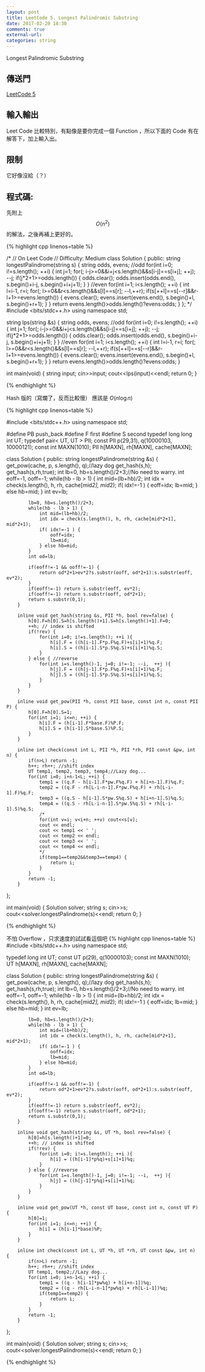 ```yaml
---
layout: post
title: LeetCode 5. Longest Palindromic Substring
date: 2017-02-20 18:30
comments: true
external-url:
categories: string
---
```


Longest Palindromic Substring

## 傳送門
[LeetCode 5](https://leetcode.com/problems/longest-palindromic-substring/?tab=Description)

## 輸入輸出
Leet Code 比較特別，有點像是要你完成一個 Function ，所以下面的 Code 有在解答下，加上輸入出。

## 限制
它好像沒給（？）

## 程式碼:

先附上 $$O(n^{2})$$ 的解法，之後再補上更好的。

{% highlight cpp linenos=table %}

/*
// On Leet Code
// Difficulty: Medium
class Solution {
    public:
        string longestPalindrome(string s) {
            string odds, evens;
            //odd
            for(int i=0; i!=s.length(); ++i) {
                int j=1;
                for(; i-j>=0&&i+j<s.length()&&s[i-j]==s[i+j]; ++j);
                --j;
                if(j*2+1>=odds.length()) {
                    odds.clear();
                    odds.insert(odds.end(), s.begin()+i-j, s.begin()+i+j+1);
                }
            }
            //even
            for(int i=1; i<s.length(); ++i) {
                int l=i-1, r=i;
                for(; l>=0&&r<s.length()&&s[l]==s[r]; --l,++r);
                if(s[++l]==s[--r]&&r-l+1>=evens.length()) {
                    evens.clear();
                    evens.insert(evens.end(), s.begin()+l, s.begin()+r+1);
                }
            }
            return evens.length()>odds.length()?evens:odds;
        }
};
*/
#include <bits/stdc++.h>
using namespace std;

string lps(string &s) {
    string odds, evens;
    //odd
    for(int i=0; i!=s.length(); ++i) {
        int j=1;
        for(; i-j>=0&&i+j<s.length()&&s[i-j]==s[i+j]; ++j);
        --j;
        if(j*2+1>=odds.length()) {
            odds.clear();
            odds.insert(odds.end(), s.begin()+i-j, s.begin()+i+j+1);
        }
    }
    //even
    for(int i=1; i<s.length(); ++i) {
        int l=i-1, r=i;
        for(; l>=0&&r<s.length()&&s[l]==s[r]; --l,++r);
        if(s[++l]==s[--r]&&r-l+1>=evens.length()) {
            evens.clear();
            evens.insert(evens.end(), s.begin()+l, s.begin()+r+1);
        }
    }
    return evens.length()>odds.length()?evens:odds;
}

int main(void) {
    string input;
    cin>>input;
    cout<<lps(input)<<endl;
    return 0;
}

{% endhighlight %}

Hash 版的（寫爛了，反而比較慢）
應該是 $O(n \log n)$

{% highlight cpp linenos=table %}

#include <bits/stdc++.h>
using namespace std;

#define PB push_back
#define F first
#define S second
typedef long long int UT;
typedef pair< UT, UT > PII;
const PII p(29,31), q(10000103, 10000121);
const int MAXN(1010);
PII h[MAXN], rh[MAXN], cache[MAXN];

class Solution {
    public:
        string longestPalindrome(string &s) {
            get_pow(cache, p, s.length(), q);//lazy dog
            get_hash(s,h); get_hash(s,rh,true);
            int lb=0, hb=s.length()/2+3;//No need to warry.
            int eoff=-1, ooff=-1;
            while(hb - lb > 1) {
                int mid=(lb+hb)/2;
                int idx = check(s.length(), h, rh, cache[mid*2], mid*2);
                if( idx!=-1 ) {
                    eoff=idx;
                    lb=mid;
                } else hb=mid;
            }
            int ev=lb;

            lb=0, hb=s.length()/2+3;
            while(hb - lb > 1) {
                int mid=(lb+hb)/2;
                int idx = check(s.length(), h, rh, cache[mid*2+1], mid*2+1);
                if( idx!=-1 ) {
                    ooff=idx;
                    lb=mid;
                } else hb=mid;
            }
            int od=lb;

            if(eoff!=-1 && ooff!=-1) {
                return od*2+1>ev*2?s.substr(ooff, od*2+1):s.substr(eoff, ev*2);
            }
            if(eoff!=-1) return s.substr(eoff, ev*2);
            if(ooff!=-1) return s.substr(ooff, od*2+1);
            return s.substr(0,1);
        }

        inline void get_hash(string &s, PII *h, bool rev=false) {
            h[0].F=h[0].S=h[s.length()+1].S=h[s.length()+1].F=0;
            ++h; // index is shifted
            if(!rev) {
                for(int i=0; i!=s.length(); ++i ){
                    h[i].F = ((h[i-1].F*p.F%q.F)+s[i]+1)%q.F;
                    h[i].S = ((h[i-1].S*p.S%q.S)+s[i]+1)%q.S;
                }
            } else { //reverse
                for(int i=s.length()-1, j=0; i!=-1; --i,  ++j ){
                    h[j].F = ((h[j-1].F*p.F%q.F)+s[i]+1)%q.F;
                    h[j].S = ((h[j-1].S*p.S%q.S)+s[i]+1)%q.S;
                }
            }
        }

        inline void get_pow(PII *h, const PII base, const int n, const PII P) {
            h[0].F=h[0].S=1;
            for(int i=1; i<=n; ++i) {
                h[i].F = (h[i-1].F*base.F)%P.F;
                h[i].S = (h[i-1].S*base.S)%P.S;
            }
        }

        inline int check(const int L, PII *h, PII *rh, PII const &pw, int n) {
            if(n>L) return -1;
            h++; rh++; //shift index
            UT temp1, temp2, temp3, temp4;//Lazy dog...
            for(int i=0; i+n-1<L; ++i) {
                temp1 = ((q.F - h[i-1].F*pw.F%q.F) + h[i+n-1].F)%q.F;
                temp2 = ((q.F - rh[L-i-n-1].F*pw.F%q.F) + rh[L-i-1].F)%q.F;
                temp3 = ((q.S - h[i-1].S*pw.S%q.S) + h[i+n-1].S)%q.S;
                temp4 = ((q.S - rh[L-i-n-1].S*pw.S%q.S) + rh[L-i-1].S)%q.S;
                /*
                for(int v=i; v<i+n; ++v) cout<<s[v];
                cout << endl;
                cout << temp1 << ' ';
                cout << temp2 << endl;
                cout << temp3 << ' ';
                cout << temp4 << endl;
                */
                if(temp1==temp2&&temp3==temp4) {
                    return i;
                }
            }
            return -1;
        }

};

int main(void) {
    Solution solver;
    string s;
    cin>>s;
    cout<<solver.longestPalindrome(s)<<endl;
    return 0;
}


{% endhighlight %}

不怕 Overflow ，只求速度的試試看這個吧
{% highlight cpp linenos=table %}
#include <bits/stdc++.h>
using namespace std;

typedef long int UT;
const UT p(29), q(10000103);
const int MAXN(1010);
UT h[MAXN], rh[MAXN], cache[MAXN];

class Solution {
    public:
        string longestPalindrome(string &s) {
            get_pow(cache, p, s.length(), q);//lazy dog
            get_hash(s,h); get_hash(s,rh,true);
            int lb=0, hb=s.length()/2+3;//No need to warry.
            int eoff=-1, ooff=-1;
            while(hb - lb > 1) {
                int mid=(lb+hb)/2;
                int idx = check(s.length(), h, rh, cache[mid*2], mid*2);
                if( idx!=-1 ) {
                    eoff=idx;
                    lb=mid;
                } else hb=mid;
            }
            int ev=lb;

            lb=0, hb=s.length()/2+3;
            while(hb - lb > 1) {
                int mid=(lb+hb)/2;
                int idx = check(s.length(), h, rh, cache[mid*2+1], mid*2+1);
                if( idx!=-1 ) {
                    ooff=idx;
                    lb=mid;
                } else hb=mid;
            }
            int od=lb;

            if(eoff!=-1 && ooff!=-1) {
                return od*2+1>ev*2?s.substr(ooff, od*2+1):s.substr(eoff, ev*2);
            }
            if(eoff!=-1) return s.substr(eoff, ev*2);
            if(ooff!=-1) return s.substr(ooff, od*2+1);
            return s.substr(0,1);
        }

        inline void get_hash(string &s, UT *h, bool rev=false) {
            h[0]=h[s.length()+1]=0;
            ++h; // index is shifted
            if(!rev) {
                for(int i=0; i!=s.length(); ++i ){
                    h[i] = ((h[i-1]*p%q)+s[i]+1)%q;
                }
            } else { //reverse
                for(int i=s.length()-1, j=0; i!=-1; --i,  ++j ){
                    h[j] = ((h[j-1]*p%q)+s[i]+1)%q;
                }
            }
        }

        inline void get_pow(UT *h, const UT base, const int n, const UT P) {
            h[0]=1;
            for(int i=1; i<=n; ++i) {
                h[i] = (h[i-1]*base)%P;
            }
        }

        inline int check(const int L, UT *h, UT *rh, UT const &pw, int n) {
            if(n>L) return -1;
            h++; rh++; //shift index
            UT temp1, temp2;//Lazy dog...
            for(int i=0; i+n-1<L; ++i) {
                temp1 = ((q - h[i-1]*pw%q) + h[i+n-1])%q;
                temp2 = ((q - rh[L-i-n-1]*pw%q) + rh[L-i-1])%q;
                if(temp1==temp2) {
                    return i;
                }
            }
            return -1;
        }

};

int main(void) {
    Solution solver;
    string s;
    cin>>s;
    cout<<solver.longestPalindrome(s)<<endl;
    return 0;
}

{% endhighlight %}

